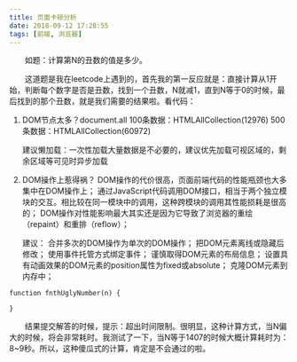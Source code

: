```yaml
---
title: 页面卡顿分析
date: 2018-09-12 17:28:55
tags: [前端, 浏览器]
---
```


&emsp;&emsp;如题：计算第N的丑数的值是多少。

<!--more-->

&emsp;&emsp;这道题是我在leetcode上遇到的，首先我的第一反应就是：直接计算从1开始，判断每个数字是否是丑数，找到一个丑数，N就减1，直到N等于0的时候，最后找到的那个丑数，就是我们需要的结果啦。看代码：

1. DOM节点太多？document.all
    100条数据：HTMLAllCollection(12976)
    500条数据：HTMLAllCollection(60972)

    建议懒加载：一次性加载大量数据是不必要的，建议优先加载可视区域的，剩余区域等可见时异步加载
    
2. DOM操作上惹得祸？
    DOM操作的代价很高，页面前端代码的性能瓶颈也大多集中在DOM操作上；
    通过JavaScript代码调用DOM接口，相当于两个独立模块的交互。相比较在同一模块中的调用，这种跨模块的调用其性能损耗是很高的；
    DOM操作对性能影响最大其实还是因为它导致了浏览器的重绘（repaint）和重排（reflow）；

    建议：
    合并多次的DOM操作为单次的DOM操作；
    把DOM元素离线或隐藏后修改；
    使用事件托管方式绑定事件；
    谨慎取得DOM元素的布局信息；
    设置具有动画效果的DOM元素的position属性为fixed或absolute；
    克隆DOM元素到内存中；

```
function fnthUglyNumber(n) {
   
}
```
&emsp;&emsp;结果提交解答的时候，提示：超出时间限制。很明显，这种计算方式，当N偏大的时候，将会非常耗时。我测试了一下，当N等于1407的时候大概计算耗时为：8~9秒。所以，这种傻瓜式的计算，肯定是不会通过的啦。


